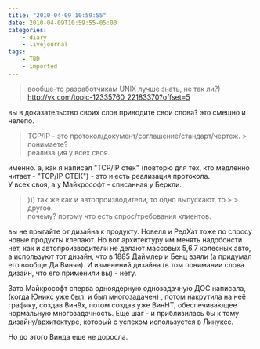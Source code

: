 ```yaml
---
title: "2010-04-09 10:59:55"
date: 2010-04-09T10:59:55-05:00
categories:
    - diary
    - livejournal
tags:
    - TBD
    - imported
---
```


> вообще-то разработчикам UNIX лучше знать, не так ли?)  
> http://vk.com/topic-12335760_22183370?offset=5  
  
вы в доказательство своих слов приводите свои слова? это смешно и нелепо.  
  
> TCP/IP - это протокол/документ/соглашение/стандарт/чертеж. > понимаете?  
> реализация у всех своя.  
  
именно. а, как я написал "TCP/IP стек" (повторю для тех, кто медленно читает - "TCP/IP СТЕК") - это и есть реализация протокола.  
У всех своя, а у Майкрософт - списанная у Беркли.

> ))) так же как и автопроизводители, то одно выпускают, то > > другое.  
> почему? потому что есть спрос/требования клиентов.  
  
вы не прыгайте от дизайна к продукту. Новелл и РедХат тоже по спросу новые продукты клепают. Но вот архитектуру им менять надобонсти нет, как и автопроизводители не делают массовых 5,6,7 колесных авто, а используют тот дизайн, что в 1885 Даймлер и Бенц взяли (а придумал его вообще Да Винчи). И изменений дизайна (в том понимании слова дизайн, что его применили вы) - нету.   
  
Зато Майкрософт сперва одноядерную однозадачную ДОС написала, (когда Юникс уже был, и был многозадачен) , потом накрутила на неё графику, создав Вин9х, потом создав уже ВинНТ, обеспечивающее нормальную многозадачность. Еще шаг - и приблизилась бы к тому дизайну/архитектуре, который с успехом используется в Линуксе.  
  
Но до этого Винда еще не доросла.